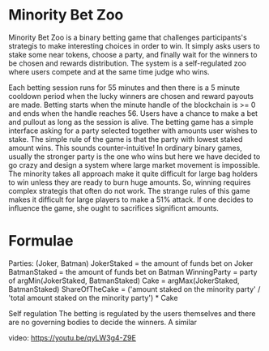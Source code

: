 Minority Bet Zoo
==================

Minority Bet Zoo is a binary betting game that challenges participants's strategis to make interesting choices in order to win. It simply asks users to stake some near tokens, choose a party, and finally wait for the winners to be chosen and rewards distribution. The system is a self-regulated zoo where users compete and at the same time judge who wins.

Each betting session runs for 55 minutes and then there is a 5 minute cooldown period when the lucky winners are chosen and reward payouts are made. Betting starts when the minute handle of the blockchain is >= 0 and ends when the handle reaches 56. Users have a chance to make a bet and pullout as long as the session is alive. The betting game has a simple interface asking for a party selected together with amounts user wishes to stake. The simple rule of the game is that the party with lowest staked amount wins. This sounds counter-intuitive! In ordinary binary games, usually the stronger party is the one who wins but here we have decided to go crazy and design a system where large market movement is impossible. The minority takes all approach make it quite difficult for large bag holders to win unless they are ready to burn huge amounts. So, winning requires complex strategis that often do not work. The strange rules of this game makes it difficult for large players to make a 51% attack. If one decides to influence the game, she ought to sacrifices significnt amounts.

Formulae
==============
Parties: (Joker, Batman)
JokerStaked = the amount of funds bet on Joker
BatmanStaked = the amount of funds bet on Batman
WinningParty = party of argMin(JokerStaked, BatmanStaked)
Cake = argMax(JokerStaked, BatmanStaked)
ShareOfTheCake = ('amount staked on the minority party' / 'total amount staked on the minority party') * Cake

Self regulation
The betting is regulated by the users themselves and there are no governing bodies to decide the winners. A similar 


video: https://youtu.be/qyLW3g4-Z9E

